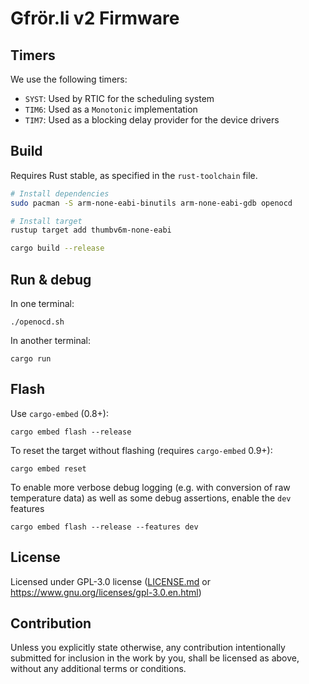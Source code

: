 # Gfrör.li v2 Firmware

## Timers

We use the following timers:

- `SYST`: Used by RTIC for the scheduling system
- `TIM6`: Used as a `Monotonic` implementation
- `TIM7`: Used as a blocking delay provider for the device drivers


## Build

Requires Rust stable, as specified in the `rust-toolchain` file.

```Bash
# Install dependencies
sudo pacman -S arm-none-eabi-binutils arm-none-eabi-gdb openocd

# Install target
rustup target add thumbv6m-none-eabi

cargo build --release
```


## Run & debug

In one terminal:

    ./openocd.sh

In another terminal:

    cargo run


## Flash

Use `cargo-embed` (0.8+):

    cargo embed flash --release

To reset the target without flashing (requires `cargo-embed` 0.9+):

    cargo embed reset

To enable more verbose debug logging (e.g. with conversion of raw temperature
data) as well as some debug assertions, enable the `dev` features

    cargo embed flash --release --features dev


## License

Licensed under GPL-3.0 license ([LICENSE.md](LICENSE.md) or
https://www.gnu.org/licenses/gpl-3.0.en.html)

## Contribution

Unless you explicitly state otherwise, any contribution intentionally submitted
for inclusion in the work by you, shall be licensed as above, without any
additional terms or conditions.
